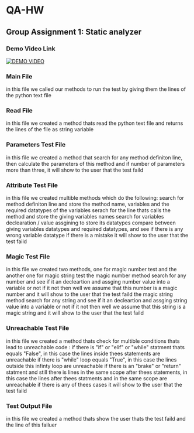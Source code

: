 # QA-HW


## Group Assignment 1: Static analyzer
### Demo Video Link
[![DEMO VIDEO](https://img.youtube.com/vi/I2BD2XqfJi4/0.jpg)](https://www.youtube.com/watch?v=I2BD2XqfJi4)

### Main File
in this file we called our methods to run the test by giving them the lines of the python text file

### Read File
in this file we created a method thats read the python text file and returns the lines of the file as string variable

### Parameters Test File
in this file we created a method that search for any method definiton line, then calculate the parameters of this method and if number of parameters more than three, it will show to the user that the test faild 

### Attribute Test File
in this file we created multible methods which do the following:
search for method definiton line and store the method name, variables and the required datatypes of the variables
serach for the line thats calls the method and store the giving variables names
search for variables declearation / value assgining to store its datatypes
compare between giving variables datatypes and required datatypes, and see if there is any wrong variable datatype
if there is a mistake it will show to the user that the test faild 

### Magic Test File
in this file we created two methods, one for magic number test and the another one for magic string test
the magic number method search for any number and see if it an decleartion and assging number value into a variable or not if it not then well we assume that this number is a magic number and it will show to the user that the test faild
the magic string method search for any string and see if it an decleartion and assging string value into a variable or not if it not then well we assume that this string is a magic string and it will show to the user that the test faild

### Unreachable Test File
in this file we created a method thats check for multible conditions thats lead to unreachable code :
if there is "if" or "elif" or "while" statment thats equals "False", in this case the lines inside thees statements are unreachable
if there is "while" loop equals "True", in this case the lines outside this infinty loop are unreachable
if there is an "brake" or "return" statment and still there is lines in the same scope after thees statements, in this case the lines after thees statments and in the same scope are unreachable
if there is any of thees cases it will show to the user that the test faild

### Test Output File 
in this file we created a method thats show the user thats the test faild and the line of this failuer
